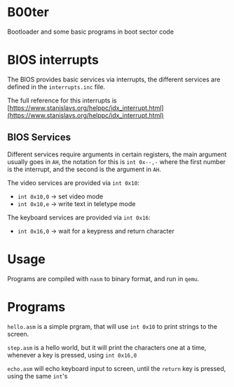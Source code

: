 # B00ter

Bootloader and some basic programs in boot sector code

# BIOS interrupts

The BIOS provides basic services via interrupts, the different services
are defined in the `interrupts.inc` file.

The full reference for this interrupts is
[https://www.stanislavs.org/helppc/idx_interrupt.html](https://www.stanislavs.org/helppc/idx_interrupt.html)

## BIOS Services

Different services require arguments in certain registers, the main argument
usually goes in `AH`, the notation for this is `int 0x--,-` where the first
number is the interrupt, and the second is the argument in `AH`.

The video services are provided via `int 0x10`:
- `int 0x10,0` -> set video mode
- `int 0x10,e` -> write text in teletype mode

The keyboard services are provided via `int 0x16`:
- `int 0x16,0` -> wait for a keypress and return character

# Usage

Programs are compiled with `nasm` to binary format, and run in `qemu`.

# Programs

`hello.asm` is a simple prgram, that will use `int 0x10` to print strings
to the screen.

`step.asm` is a hello world, but it will print the characters one at a time,
whenever a key is pressed, using `int 0x16,0`

`echo.asm` will echo keyboard input to screen, until the `return` key is
pressed, using the same `int`'s
